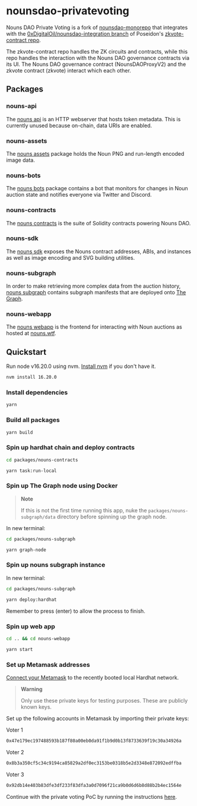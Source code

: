 # nounsdao-privatevoting

Nouns DAO Private Voting is a fork of [nounsdao-monorepo](https://github.com/nounsDAO/nouns-monorepo) that integrates with the [0xDigitalOil/nounsdao-integration branch](https://github.com/Poseidon-ZKP/zkvote-contract/tree/0xDigitalOil/nouns-integration) of Poseidon's [zkvote-contract repo](https://github.com/Poseidon-ZKP/zkvote-contract/commits/main).

The zkvote-contract repo handles the ZK circuits and contracts, while this repo handles the interaction with the Nouns DAO governance contracts via its UI. The Nouns DAO governance contract (NounsDAOProxyV2) and the zkvote contract (zkvote) interact which each other. 

## Packages

### nouns-api

The [nouns api](packages/nouns-api) is an HTTP webserver that hosts token metadata. This is currently unused because on-chain, data URIs are enabled.

### nouns-assets

The [nouns assets](packages/nouns-assets) package holds the Noun PNG and run-length encoded image data.

### nouns-bots

The [nouns bots](packages/nouns-bots) package contains a bot that monitors for changes in Noun auction state and notifies everyone via Twitter and Discord.

### nouns-contracts

The [nouns contracts](packages/nouns-contracts) is the suite of Solidity contracts powering Nouns DAO.

### nouns-sdk

The [nouns sdk](packages/nouns-sdk) exposes the Nouns contract addresses, ABIs, and instances as well as image encoding and SVG building utilities.

### nouns-subgraph

In order to make retrieving more complex data from the auction history, [nouns subgraph](packages/nouns-subgraph) contains subgraph manifests that are deployed onto [The Graph](https://thegraph.com).

### nouns-webapp

The [nouns webapp](packages/nouns-webapp) is the frontend for interacting with Noun auctions as hosted at [nouns.wtf](https://nouns.wtf).

## Quickstart

Run node v16.20.0 using nvm. [Install nvm](https://tecadmin.net/install-nvm-macos-with-homebrew/) if you don't have it.
```sh
nvm install 16.20.0
```

### Install dependencies

```sh
yarn
```

### Build all packages

```sh
yarn build
```

### Spin up hardhat chain and deploy contracts

```sh
cd packages/nouns-contracts
```
```sh
yarn task:run-local
```

### Spin up The Graph node using Docker
> **Note**
>
> If this is not the first time running this app, nuke the `packages/nouns-subgraph/data` directory before spinning up the graph node. 

In new terminal:
```sh
cd packages/nouns-subgraph
```
```sh
yarn graph-node
```

### Spin up nouns subgraph instance

In new terminal:
```sh
cd packages/nouns-subgraph
```
```sh
yarn deploy:hardhat
```
Remember to press (enter) to allow the process to finish.

### Spin up web app

```sh
cd .. && cd nouns-webapp
```
```sh
yarn start
```

### Set up Metamask addresses
[Connect your Metamask](https://github.com/0xDigitalOil/nounsdao-privatevoting/tree/master/packages/nouns-webapp) to the recently booted local Hardhat network.

> **Warning**
>
> Only use these private keys for testing purposes. These are publicly known keys. 

Set up the following accounts in Metamask by importing their private keys:

Voter 1
```sh
0x47e179ec197488593b187f80a00eb0da91f1b9d0b13f8733639f19c30a34926a
```
Voter 2
```sh
0x8b3a350cf5c34c9194ca85829a2df0ec3153be0318b5e2d3348e872092edffba
```
Voter 3
```sh
0x92db14e403b83dfe3df233f83dfa3a0d7096f21ca9b0d6d6b8d88b2b4ec1564e
```

Continue with the private voting PoC by running the instructions [here](https://github.com/Poseidon-ZKP/zkvote-contract/tree/0xDigitalOil/nouns-integration).